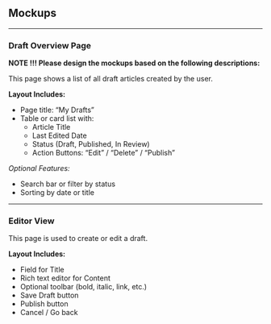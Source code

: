 <!-- Create mockups of the website here - must include an overview of current drafts and an editor view -->


## Mockups

---

###  Draft Overview Page



**NOTE !!! 
Please design the mockups based on the following descriptions:**



This page shows a list of all draft articles created by the user.

**Layout Includes:**
- Page title: “My Drafts”
- Table or card list with:
    - Article Title
    - Last Edited Date
    - Status (Draft, Published, In Review)
    - Action Buttons: “Edit” / “Delete” / “Publish”

_Optional Features:_
- Search bar or filter by status
- Sorting by date or title


---

###  Editor View

This page is used to create or edit a draft.

**Layout Includes:**
- Field for Title
- Rich text editor for Content
- Optional toolbar (bold, italic, link, etc.)
- Save Draft button
- Publish button
- Cancel / Go back


